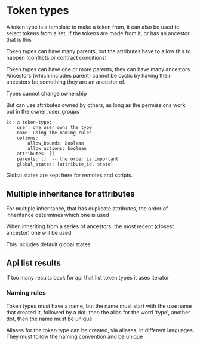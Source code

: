 # Token types

A token type is a template to make a token from, it can also be used to select tokens from a set, if the tokens are made from it, or has an ancestor that is this

Token types can have many parents, but the attributes have to allow this to happen (conflicts or contract conditions)

Token types can have one or more parents, they can have many ancestors.
Ancestors (which includes parent) cannot be cyclic by having their ancestors be something they are an ancestor of.

Types cannot change ownership

But can use attributes owned by others, as long as the permissions work out in the owner_user_groups

    So: a token-type:
        user: one user owns the type
        name: using the naming rules
        options:
            allow_bounds: boolean
            allow_actions: boolean
        attributes: []
        parents: []  -- the order is important
        global_states: [attribute_id, state]



Global states are kept here for remotes and scripts.

## Multiple inheritance for attributes

For multiple inheritance, that has duplicate attributes, the order of inheritance determines which one is used 

When inheriting from a series of ancestors, the most recent (closest ancestor) one will be used

This includes default global states


## Api list results

If too many results back for api that list token types it uses iterator


### Naming rules

Token types must have a name, but the name must start with the username that created it, followed by a dot. then the alias for the word 'type', another dot, then the name must be unique

Aliases for the token type can be created, via aliases, in different languages. They must follow the naming convention and be unique